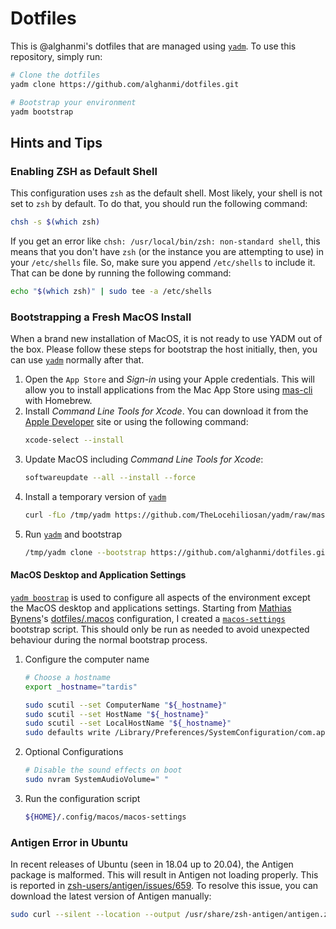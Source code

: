 # Dotfiles

This is @alghanmi's dotfiles that are managed using [`yadm`](https://thelocehiliosan.github.io/yadm/). To use this repository, simply run:

```bash
# Clone the dotfiles
yadm clone https://github.com/alghanmi/dotfiles.git

# Bootstrap your environment
yadm bootstrap
```

## Hints and Tips

### Enabling ZSH as Default Shell

This configuration uses `zsh` as the default shell. Most likely, your shell is not set to `zsh` by default. To do that, you should run the following command:

```sh
chsh -s $(which zsh)
```

If you get an error like `chsh: /usr/local/bin/zsh: non-standard shell`, this means that you don't have `zsh` (or the instance you are attempting to use) in your `/etc/shells` file. So, make sure you append `/etc/shells` to include it. That can be done by running the following command:

```sh
echo "$(which zsh)" | sudo tee -a /etc/shells
```

### Bootstrapping a Fresh MacOS Install

When a brand new installation of MacOS, it is not ready to use YADM out of the box. Please follow these steps for bootstrap the host initially, then, you can use [`yadm`](https://thelocehiliosan.github.io/yadm/) normally after that.

1. Open the `App Store` and _Sign-in_ using your Apple credentials. This will allow you to install applications from the Mac App Store using [mas-cli](https://github.com/mas-cli/mas) with Homebrew.
1. Install _Command Line Tools for Xcode_. You can download it from the [Apple Developer](https://developer.apple.com/download/more/?=command%20line%20tools) site or using the following command:
    ```sh
    xcode-select --install
    ```
1. Update MacOS including _Command Line Tools for Xcode_:
    ```sh
    softwareupdate --all --install --force
    ```
1. Install a temporary version of [`yadm`](https://thelocehiliosan.github.io/yadm/)
    ```sh
    curl -fLo /tmp/yadm https://github.com/TheLocehiliosan/yadm/raw/master/yadm && chmod a+x /tmp/yadm 
    ```
1. Run [`yadm`](https://thelocehiliosan.github.io/yadm/) and bootstrap
    ```sh
    /tmp/yadm clone --bootstrap https://github.com/alghanmi/dotfiles.git
    ```

#### MacOS Desktop and Application Settings

[`yadm boostrap`](https://yadm.io/docs/bootstrap) is used to configure all aspects of the environment except the MacOS desktop and applications settings. Starting from [Mathias Bynens](https://mathiasbynens.be/)'s [dotfiles/.macos](https://mths.be/macos) configuration, I created a [`macos-settings`](.config/macos/macos-settings) bootstrap script. This should only be run as needed to avoid unexpected behaviour during the normal bootstrap process.

1. Configure the computer name
    ```sh
    # Choose a hostname
    export _hostname="tardis" 

    sudo scutil --set ComputerName "${_hostname}"
    sudo scutil --set HostName "${_hostname}"
    sudo scutil --set LocalHostName "${_hostname}"
    sudo defaults write /Library/Preferences/SystemConfiguration/com.apple.smb.server NetBIOSName -string "${_hostname}"
    ```
1. Optional Configurations
    ```sh
    # Disable the sound effects on boot
    sudo nvram SystemAudioVolume=" "
    ```
1. Run the configuration script
   ```sh
   ${HOME}/.config/macos/macos-settings
   ```


### Antigen Error in Ubuntu
In recent releases of Ubuntu (seen in 18.04 up to 20.04), the Antigen package is malformed. This will result in Antigen not loading properly. This is reported in [zsh-users/antigen/issues/659](https://github.com/zsh-users/antigen/issues/659). To resolve this issue, you can download the latest version of Antigen manually:

```sh
sudo curl --silent --location --output /usr/share/zsh-antigen/antigen.zsh https://raw.githubusercontent.com/zsh-users/antigen/master/bin/antigen.zsh
```
